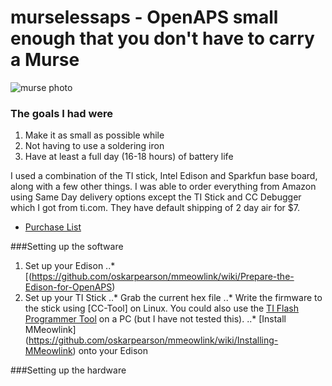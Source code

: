 # murselessaps - OpenAPS small enough that you don't have to carry a Murse

![murse photo](http://ecx.images-amazon.com/images/I/41V0l2-6V8L.jpg)

### The goals I had were
1. Make it as small as possible while
2. Not having to use a soldering iron
3. Have at least a full day (16-18 hours) of battery life

I used a combination of the TI stick, Intel Edison and Sparkfun base board, along with a few other things. I was able to order everything from Amazon using Same Day delivery options except the TI Stick and CC Debugger which I got from ti.com. They have default shipping of 2 day air for $7.
* [Purchase List](http://amzn.com/w/10OD9UTHX6TTK)

###Setting up the software
1. Set up your Edison
..* [(https://github.com/oskarpearson/mmeowlink/wiki/Prepare-the-Edison-for-OpenAPS)
2. Set up your TI Stick
..* Grab the current hex file
..* Write the firmware to the stick using [CC-Tool] on Linux. You could also use the [TI Flash Programmer Tool](http://www.ti.com/tool/flash-programmer) on a PC (but I have not tested this).
..* [Install MMeowlink] (https://github.com/oskarpearson/mmeowlink/wiki/Installing-MMeowlink) onto your Edison

###Setting up the hardware

